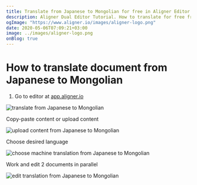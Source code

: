 ```yaml
---
title: Translate from Japanese to Mongolian for free in Aligner Editor
description: Aligner Dual Editor Tutorial. How to translate for free from Japanese to Mongolian. Aligner is multilingual document management platform. 
ogImage: "https://www.aligner.io/images/aligner-logo.png"
date: 2020-05-06T07:09:21+03:00
image: ../images/aligner-logo.png
onBlog: true
---
```


# How to translate document from Japanese to Mongolian

1. Go to editor at [app.aligner.io](https://app.aligner.io "Aligner App web page")

![translate from Japanese to Mongolian](../aligner-blank-editor.png "translate from Japanese to Mongolian")

Copy-paste content or upload content

![upload content from Japanese to Mongolian](../aligner-uploaded-document.png "upload content from Japanese to Mongolian")

Choose desired language

![choose machine translation from Japanese to Mongolian](../aligner-language-dropdown.png "choose machine translation from Japanese to Mongolian")

Work and edit 2 documents in parallel

![edit translation from Japanese to Mongolian](../aligner-double-sitded-editor.png "edit translation from Japanese to Mongolian")

